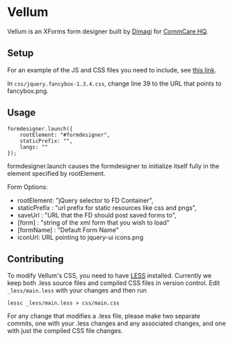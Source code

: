 Vellum
======

Vellum is an XForms form designer built by [Dimagi][0] for [CommCare HQ][1].

 [0]: http://www.dimagi.com
 [1]: http://www.commcarehq.org

Setup
-----

For an example of the JS and CSS files you need to include, see [this link](https://github.com/dimagi/core-hq/blob/master/corehq/apps/app_manager/templates/app_manager/form_designer.html).

In `css/jquery.fancybox-1.3.4.css`, change line 39 to the URL that points to fancybox.png.

Usage
-----

    formdesigner.launch({
        rootElement: "#formdesigner",
        staticPrefix: "",
        langs: ""
    });

formdesigner.launch causes the formdesigner to initialize itself fully in the element specified by rootElement.

Form Options:
* rootElement: "jQuery selector to FD Container",
* staticPrefix : "url prefix for static resources like css and pngs",
* saveUrl : "URL that the FD should post saved forms to",
* [form] : "string of the xml form that you wish to load"
* [formName] : "Default Form Name"
* iconUrl: URL pointing to jquery-ui icons.png

Contributing
------------

To modify Vellum's CSS, you need to have [LESS](http://lesscss.org) installed.
Currently we keep both .less source files and compiled CSS files in version
control. Edit `_less/main.less` with your changes and then run

    lessc _less/main.less > css/main.css 

For any change that modifies a .less file, please make two separate commits, one
with your .less changes and any associated changes, and one with just the
compiled CSS file changes.
